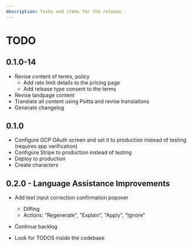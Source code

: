 ```yaml
---
description: Tasks and items for the release.
---
```


# TODO

## 0.1.0-14

- Revise content of terms, policy
  - Add rate limit details to the pricing page
  - Add release type consent to the terms
- Revise landpage content
- Translate all content using Psitta and revise translations
- Generate changelog

## 0.1.0

- Configure GCP OAuth screen and set it to production instead of testing (requires app verification)
- Configure Stripe to production instead of testing
- Deploy to production
- Create characters

## 0.2.0 - Language Assistance Improvements

- Add text input correction confirmation popover
  - Diffing
  - Actions: "Regenerate", "Explain", "Apply", "Ignore"

- Continue backlog
- Look for TODOS inside the codebase
